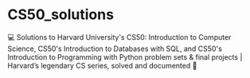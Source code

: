 # CS50_solutions
💻 Solutions to Harvard University's CS50: Introduction to Computer Science, CS50's Introduction to Databases with SQL, and CS50's Introduction to Programming with Python problem sets &amp; final projects | Harvard’s legendary CS series, solved and documented 🚀

